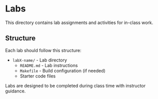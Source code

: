 # Labs

This directory contains lab assignments and activities for in-class work.

## Structure

Each lab should follow this structure:
- `labX-name/` - Lab directory
  - `README.md` - Lab instructions
  - `Makefile` - Build configuration (if needed)
  - Starter code files

Labs are designed to be completed during class time with instructor guidance.